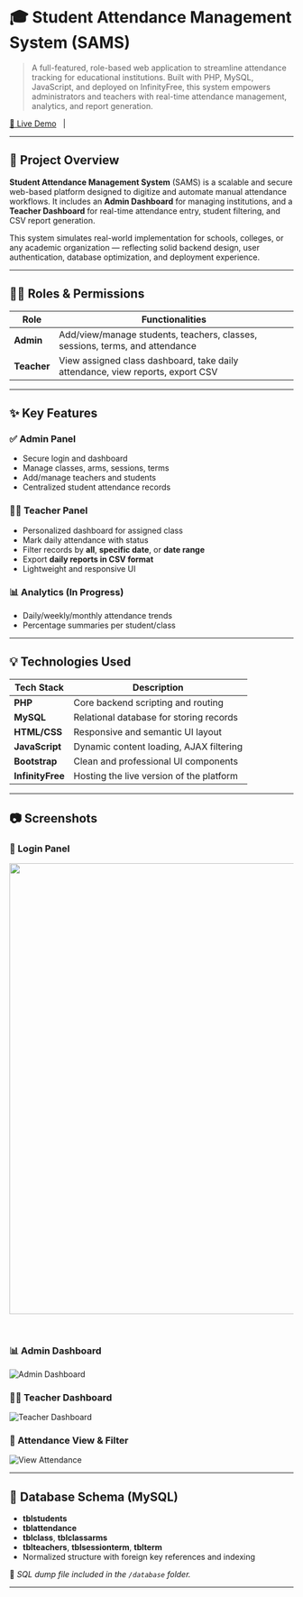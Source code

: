 # 🎓 Student Attendance Management System (SAMS)

> A full-featured, role-based web application to streamline attendance tracking for educational institutions. Built with PHP, MySQL, JavaScript, and deployed on InfinityFree, this system empowers administrators and teachers with real-time attendance management, analytics, and report generation.

[🔗 Live Demo](https://smartattendence.rf.gd) &nbsp; | &nbsp; 

---

## 🚀 Project Overview

**Student Attendance Management System** (SAMS) is a scalable and secure web-based platform designed to digitize and automate manual attendance workflows. It includes an **Admin Dashboard** for managing institutions, and a **Teacher Dashboard** for real-time attendance entry, student filtering, and CSV report generation.

This system simulates real-world implementation for schools, colleges, or any academic organization — reflecting solid backend design, user authentication, database optimization, and deployment experience.

---

## 👨‍💼 Roles & Permissions

| Role         | Functionalities                                                                 |
|--------------|----------------------------------------------------------------------------------|
| **Admin**    | Add/view/manage students, teachers, classes, sessions, terms, and attendance    |
| **Teacher**  | View assigned class dashboard, take daily attendance, view reports, export CSV  |

---

## ✨ Key Features

### ✅ Admin Panel
- Secure login and dashboard
- Manage classes, arms, sessions, terms
- Add/manage teachers and students
- Centralized student attendance records

### 👨‍🏫 Teacher Panel
- Personalized dashboard for assigned class
- Mark daily attendance with status
- Filter records by **all**, **specific date**, or **date range**
- Export **daily reports in CSV format**
- Lightweight and responsive UI

### 📊 Analytics (In Progress)
- Daily/weekly/monthly attendance trends
- Percentage summaries per student/class

---

## 💡 Technologies Used

| Tech Stack     | Description                                  |
|----------------|----------------------------------------------|
| **PHP**        | Core backend scripting and routing            |
| **MySQL**      | Relational database for storing records       |
| **HTML/CSS**   | Responsive and semantic UI layout             |
| **JavaScript** | Dynamic content loading, AJAX filtering       |
| **Bootstrap**  | Clean and professional UI components          |
| **InfinityFree** | Hosting the live version of the platform    |

---

## 📷 Screenshots

### 🔐 Login Panel
<p align="center">
  <img src="Screenshot%202025-05-20%20110213.png" width="800"/>
</p><br>

### 📊 Admin Dashboard
![Admin Dashboard](./screenshots/admin-dashboard.png)

### 👨‍🏫 Teacher Dashboard
![Teacher Dashboard](./screenshots/teacher-dashboard.png)

### 📅 Attendance View & Filter
![View Attendance](./screenshots/view-attendance.png)

---

## 🧩 Database Schema (MySQL)

- **tblstudents**
- **tblattendance**
- **tblclass**, **tblclassarms**
- **tblteachers**, **tblsessionterm**, **tblterm**
- Normalized structure with foreign key references and indexing

📌 *SQL dump file included in the `/database` folder.*

---



